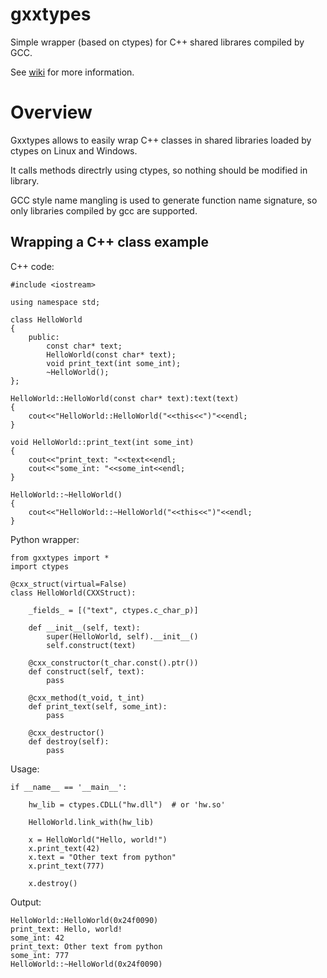 # gxxtypes
Simple wrapper (based on ctypes) for C++ shared librares compiled by GCC.

See [wiki](https://github.com/amadxx/gxxtypes/wiki) for more information.

# Overview 

Gxxtypes allows to easily wrap C++ classes in shared libraries loaded by ctypes on Linux and Windows.

It calls methods directrly using ctypes, so nothing should be modified in library.

GCC style name mangling is used to generate function name signature, so only libraries compiled by gcc are supported.

## Wrapping a C++ class example

C++ code:
    
    #include <iostream>
    
    using namespace std;
    
    class HelloWorld
    {
        public:
            const char* text;
            HelloWorld(const char* text);
            void print_text(int some_int);
            ~HelloWorld();
    };
    
    HelloWorld::HelloWorld(const char* text):text(text)
    {
        cout<<"HelloWorld::HelloWorld("<<this<<")"<<endl;
    }
    
    void HelloWorld::print_text(int some_int)
    {
        cout<<"print_text: "<<text<<endl;
        cout<<"some_int: "<<some_int<<endl;
    }
    
    HelloWorld::~HelloWorld()
    {
        cout<<"HelloWorld::~HelloWorld("<<this<<")"<<endl;
    }

Python wrapper:

    from gxxtypes import *
    import ctypes
    
    @cxx_struct(virtual=False)
    class HelloWorld(CXXStruct):
    
        _fields_ = [("text", ctypes.c_char_p)]
    
        def __init__(self, text):
            super(HelloWorld, self).__init__()
            self.construct(text)
    
        @cxx_constructor(t_char.const().ptr())
        def construct(self, text):
            pass
    
        @cxx_method(t_void, t_int)
        def print_text(self, some_int):
            pass
    
        @cxx_destructor()
        def destroy(self):
            pass

Usage:

    if __name__ == '__main__':

        hw_lib = ctypes.CDLL("hw.dll")  # or 'hw.so'
    
        HelloWorld.link_with(hw_lib)
    
        x = HelloWorld("Hello, world!")
        x.print_text(42)
        x.text = "Other text from python"
        x.print_text(777)
    
        x.destroy()

Output:

    HelloWorld::HelloWorld(0x24f0090)
    print_text: Hello, world!
    some_int: 42
    print_text: Other text from python
    some_int: 777
    HelloWorld::~HelloWorld(0x24f0090)
